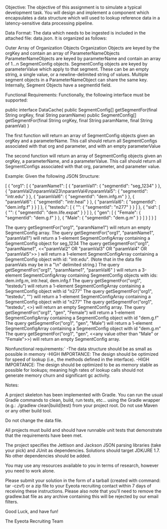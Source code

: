Objective:
The objective of this assignment is to simulate a typical development task.  You will design and implement a component which encapsulates a data structure which will used to lookup reference data in a latency-sensitive data processing pipeline.

Data Format:
The data which needs to be ingested is included in the attached file: data.json.  It is organized as follows:

Outer Array of Organization Objects
Organization Objects are keyed by the orgKey and contain an array of ParameterNameObjects
ParameterNameObjects are keyed by parameterName and contain an array of 1...n SegmentConfig objects.
SegmentConfig objects are keyed by parameterValue which apply to that segment.  These can be an empty string, a single value, or a newline-delimited
string of values. Multiple segment objects in a ParameterNameObject can share the same key.  Internally, Segment Objects have a segmentId field.

Functional Requirements:
Functionally, the following interface must be supported:

public interface DataCache{
	public SegmentConfig[] getSegmentFor(final String orgKey, final String paramName)
	public SegmentConfig[] getSegmentFor(final String orgKey, final String paramName, final String paramVal)
}

The first function will return an array of SegmentConfig objects given an orgKey and a parameterName.  This call should return all SegmentConfigs associated
with that org and parameter, and with an empty parameterValue

The second function will return an array of SegmentConfig objects given an orgKey, a parameterName, and a parameterValue.  This call should return all SegmentConfigs associated
with that org, parameter, and parameter value.


Example:
Given the following JSON Structure:

[
    {
        "org1": [
            {
                "paramName1": [
                    {
                        "paramVal1": {
                            "segmentId": "seg_1234"
                        }
                    },
                    {
                        "paramVal2\nparamVal23\nparamVal4\nparamVal5": {
                            "segmentId": "intr.edu"
                        }
                    },
                    {
                        "paramVal6": {
                            "segmentId": "dem.infg.m"
                        }
                    },
                    {
                         "paramVal6": {
                             "segmentId": "intr.heal"
                         }
                    },
                    {
                          "paramVal6": {
                             "segmentId": "dem.infg.f"
                          }
                    }
                ]
            },
            {
                "testedu": [
                    {
                        "": {
                            "segmentId": "n277"
                        }
                    }
                ]
            },
            {
                "sid": [
                    {
                        "": {
                            "segmentId": "dem.life.expat"
                        }
                    }
                ]
            },
            {
                "gen": [
                    {
                        "Female": {
                            "segmentId": "dem.g.f"
                        }
                    },
                    {
                        "Male": {
                            "segmentId": "dem.g.m"
                        }
                    }
                ]
            }
        ]
    }
]

The query getSegmentFor("org1", "paramName1")  will return an empty SegmentConfig array.
The query getSegmentFor("org1", "paramName1", "paramVal1")  will return a 1-element SegmentConfigArray containing a SegmentConfig object for seg_1234
The query getSegmentFor("org1", "paramName1", <<"paramVal2" OR  "paramVal3" OR  "paramVal4" OR  "paramVal5">> )  will return a 1-element SegmentConfigArray containing a SegmentConfig object with id: "intr.edu". (Note that in the data file paramVals may be in a "\n" delimited string.)
The query getSegmentFor("org1", "paramName1", "paramVal6" )  will return a 3-element SegmentConfigArray containing SegmentConfig objects with ids: dem.infg.m, intr.heal, dem.infg.f
The query getSegmentFor("org1", "testedu")  will return a 1-element SegmentConfigArray containing a SegmentConfig object with id "n277"
The query getSegmentFor("org1", "testedu", "")  will return a 1-element SegmentConfigArray containing a SegmentConfig object with id "n277"
The query getSegmentFor("org1", "testedu", <<any value other than an empty string>>) will return an empty SegmentConfig array.
The query getSegmentFor("org1", "gen", "Female") will return a 1-element SegmentConfigArray containing a SegmentConfig object with id "dem.g.f"
The query getSegmentFor("org1", "gen", "Male") will return a 1-element SegmentConfigArray containing a SegmentConfig object with id "dem.g.m"
The query getSegmentFor("org1", "gen", <<any value other than "Male" or "Female">>) will return an empty SegmentConfig array.

Nonfunctional requirements:`
-The data structure should be as small as possible in memory
-HIGH IMPORTANCE: The design should be optimized for speed of lookup (i.e., the methods defined in the interface).
-HIGH IMPORTANCE: The design should be optimized to be as memory stable as possible for lookups; meaning high rates of lookup calls should not
 generate memory churn and significant gc activity.


Notes:

A project skeleton has been implemented with Gradle.  You can run the usual Gradle commands to clean, build, run tests, etc... using the
Gradle wrapper (e.g.: ./gradlew clean|build|test) from your project root. Do not use Maven or any other build tool.  

Do not change the data file.

All projects must build and should have runnable unit tests that demonstrate that the requirements have been met.

The project specifies the Jettison and Jackson JSON parsing libraries (take your pick) and JUnit as dependencies.  Solutions should target JDK/JRE 1.7.  No other dependencies should be added.

You may use any resources available to you in terms of research, however you need to work alone.

Please submit your solution in the form of a tarball (created with command: tar -czvf) or a zip file to your Eyeota recruiting contact within 7 days of receiving these instructions.  Please also note that you'll need to remove the gradlew.bat file as any archive containing this will be rejected by our email filters.

Good Luck, and have fun!

The Eyeota Recruiting Team

